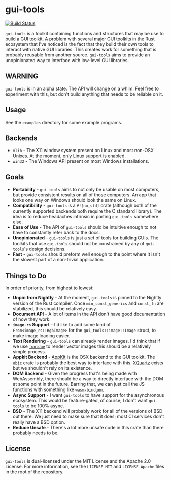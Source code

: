 # gui-tools

[![Build Status](https://dev.azure.com/jtnunley01/gui-tools/_apis/build/status/not-a-seagull.gui-tools?branchName=master)](https://dev.azure.com/jtnunley01/gui-tools/_build/latest?definitionId=7&branchName=master)

`gui-tools` is a toolkit containing functions and structures that may be use to build a GUI toolkit. A problem with several major GUI toolkits in the Rust ecosystem that I've noticed is the fact that they build their own tools to interact with native GUI libraries. This creates work for something that is probably reusable from another source. `gui-tools` aims to provide an unopinionated way to interface with low-level GUI libraries.

## WARNING

`gui-tools` is in an alpha state. The API will change on a whim. Feel free to experiment with this, but don't build anything that needs to be reliable on it.

## Usage

See the `examples` directory for some example programs.

## Backends

* `xlib` - The X11 window system present on Linux and most non-OSX Unixes. At the moment, only Linux support is enabled.
* `win32` - The Windows API present on most Windows installations.

## Goals

* **Portability** - `gui-tools` aims to not only be usable on most computers, but provide consistent results on all of those computers. An app that looks one way on Windows should look the same on Linux.
* **Compatibility** - `gui-tools` is a `#![no_std]` crate (although both of the currently supported backends both require the C standard library). The idea is to reduce headaches intrinsic in porting `gui-tools` somewhere else.
* **Ease of Use** - The API of `gui-tools` should be intuitive enough to not have to constantly refer back to the docs.
* **Unopinionated** - `gui-tools` is just a set of tools for building GUIs. The toolkits that use `gui-tools` should not be constrained by any of `gui-tools`'s design decisions.
* **Fast** - `gui-tools` should preform well enough to the point where it isn't the slowest part of a non-trivial application.

## Things to Do

In order of priority, from highest to lowest:

* **Unpin from Nightly** - At the moment, `gui-tools` is pinned to the Nightly version of the Rust compiler. Once `min_const_generics` and `const_fn` are stabilized, this should be relatively easy.
* **Document API** - A lot of items in the API don't have good documentation of how they work.
* **`image-rs` Support** - I'd like to add some kind of `From<image_rs::RgbImage>` for the `gui_tools::image::Image` struct, to make image loading easier.
* **Text Rendering** - `gui-tools` can already render images. I'd think that if we use [`fontdue`](https://crates.io/crates/fontdue) to render vector images this should be a relatively simple process.
* **Appkit Backend** - [AppKit](https://developer.apple.com/documentation/appkit) is the OSX backend to the GUI toolkit. The [`objc`](https://crates.io/crates/objc) crate is probably the best way to interface with this. [XQuartz](https://www.xquartz.org/) exists but we shouldn't rely on its existence.
* **DOM Backend** - Given the progress that's being made with WebAssembly, there should be a way to directly interface with the DOM at some point in the future. Barring that, we can just call the JS functions with something like [`wasm-bindgen`](https://crates.io/crates/wasm-bindgen).
* **Async Support** - I want `gui-tools` to have support for the asynchronous ecosystem. This would be feature-gated, of course; I don't want `gui-tools` to be 100% async.
* **BSD** - The X11 backend will probably work for all of the versions of BSD out there. We just need to make sure that it does; most CI services don't really have a BSD option.
* **Reduce Unsafe** - There's a lot more unsafe code in this crate than there probably needs to be.

## License

`gui-tools` is dual-licensed under the MIT License and the Apache 2.0 License. For more information, see the `LICENSE-MIT` and `LICENSE-Apache` files in the root of the repository.
